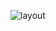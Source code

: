 ![layout](https://github.com/billyeatcookies/Biscuit/assets/70792552/583aabb4-ed85-4569-ac01-b3e65cb79541)
